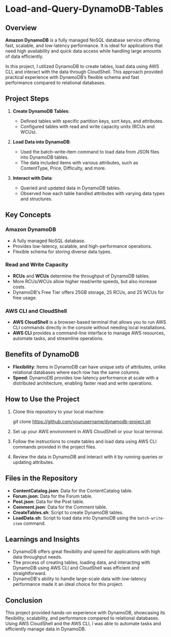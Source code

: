 # Load-and-Query-DynamoDB-Tables

## Overview

**Amazon DynamoDB** is a fully managed NoSQL database service offering fast, scalable, and low-latency performance. It is ideal for applications that need high availability and quick data access while handling large amounts of data efficiently.

In this project, I utilized DynamoDB to create tables, load data using AWS CLI, and interact with the data through CloudShell. This approach provided practical experience with DynamoDB’s flexible schema and fast performance compared to relational databases.

## Project Steps

1. **Create DynamoDB Tables**:  
   - Defined tables with specific partition keys, sort keys, and attributes.
   - Configured tables with read and write capacity units (RCUs and WCUs).

2. **Load Data into DynamoDB**:  
   - Used the batch-write-item command to load data from JSON files into DynamoDB tables.
   - The data included items with various attributes, such as ContentType, Price, Difficulty, and more.

3. **Interact with Data**:  
   - Queried and updated data in DynamoDB tables.
   - Observed how each table handled attributes with varying data types and structures.

## Key Concepts

### **Amazon DynamoDB**
- A fully managed NoSQL database.
- Provides low-latency, scalable, and high-performance operations.
- Flexible schema for storing diverse data types.

### **Read and Write Capacity**
- **RCUs** and **WCUs** determine the throughput of DynamoDB tables.
- More RCUs/WCUs allow higher read/write speeds, but also increase costs.
- DynamoDB's Free Tier offers 25GB storage, 25 RCUs, and 25 WCUs for free usage.

### **AWS CLI and CloudShell**
- **AWS CloudShell** is a browser-based terminal that allows you to run AWS CLI commands directly in the console without needing local installations.
- **AWS CLI** provides a command-line interface to manage AWS resources, automate tasks, and streamline operations.

## Benefits of DynamoDB

- **Flexibility**: Items in DynamoDB can have unique sets of attributes, unlike relational databases where each row has the same columns.
- **Speed**: DynamoDB provides low-latency performance at scale with a distributed architecture, enabling faster read and write operations.

## How to Use the Project

1. Clone this repository to your local machine:
   
   git clone https://github.com/yourusername/dynamodb-project.git
   

2. Set up your AWS environment in AWS CloudShell or your local terminal.

3. Follow the instructions to create tables and load data using AWS CLI commands provided in the project files.

4. Review the data in DynamoDB and interact with it by running queries or updating attributes.

## Files in the Repository

- **ContentCatalog.json**: Data for the ContentCatalog table.
- **Forum.json**: Data for the Forum table.
- **Post.json**: Data for the Post table.
- **Comment.json**: Data for the Comment table.
- **CreateTables.sh**: Script to create DynamoDB tables.
- **LoadData.sh**: Script to load data into DynamoDB using the `batch-write-item` command.

## Learnings and Insights

- DynamoDB offers great flexibility and speed for applications with high data throughput needs.
- The process of creating tables, loading data, and interacting with DynamoDB using AWS CLI and CloudShell was efficient and straightforward.
- DynamoDB's ability to handle large-scale data with low-latency performance made it an ideal choice for this project.

## Conclusion

This project provided hands-on experience with DynamoDB, showcasing its flexibility, scalability, and performance compared to relational databases. Using AWS CloudShell and the AWS CLI, I was able to automate tasks and efficiently manage data in DynamoDB.
